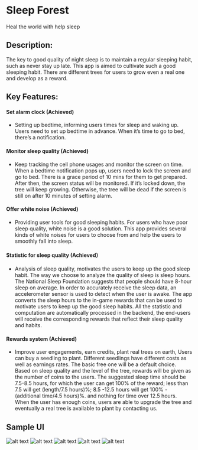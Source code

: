 # Sleep Forest

Heal the world with help sleep

## Description:
The key to good quality of night sleep is to maintain a regular sleeping habit, such as never stay up late.
This app is aimed to cultivate such a good sleeping habit. There are different trees for users to grow even a real one and develop as a reward.


## Key Features:

#### Set alarm clock (Achieved) 
- Setting up bedtime, informing users times for sleep and waking up. 
Users need to set up bedtime in advance. When it’s time to go to bed, there’s a notification.

#### Monitor sleep quality (Achieved)
- Keep tracking the cell phone usages and monitor the screen on time.
When a bedtime notification pops up, users need to lock the screen and go to bed. There is a grace period of 10 mins for them to get prepared. After then, the screen status will be monitored. If it’s locked down, the tree will keep growing. Otherwise, the tree will be dead if the screen is still on after 10 minutes of setting alarm.

#### Offer white noise (Achieved) 
- Providing user tools for good sleeping habits.
For users who have poor sleep quality, white noise is a good solution. This app provides several kinds of white noises for users to choose from and help the users to smoothly fall into sleep.
#### Statistic for sleep quality (Achieved）
- Analysis of sleep quality, motivates the users to keep up the good sleep habit. 
The way we choose to analyze the quality of sleep is sleep hours. The National Sleep Foundation suggests that people should have 8-hour sleep on average. In order to accurately receive the sleep data, an accelerometer sensor is used to detect when the user is awake. The app converts the sleep hours to the in-game rewards that can be used to motivate users to keep up the good sleep habits. All the statistic and computation are automatically processed in the backend, the end-users will receive the corresponding rewards that reflect their sleep quality and habits. 
#### Rewards system (Achieved) 
- Improve user engagements, earn credits,  plant real trees on earth,
Users can buy a seedling to plant. Different seedlings have different costs as well as earnings rates. The basic free one will be a default choice. Based on sleep quality and the level of the tree, rewards will be given as the number of coins to the users. The suggested sleep time should be 7.5-8.5 hours, for which the user can get 100% of the reward; less than 7.5 will get  (length/7.5 hours)%; 8.5 -12.5 hours will get 100% - (additional time/4.5 hours)%. and nothing for time over 12.5 hours. When the user has enough coins, users are able to upgrade the tree and eventually a real tree is available to plant by contacting us.

## Sample UI
![alt text](https://github.com/damonchen6886/Sleep-Forest/blob/master/demo_image/1.png?raw=true)
![alt text](https://github.com/damonchen6886/Sleep-Forest/blob/master/demo_image/2.png?raw=true)
![alt text](https://github.com/damonchen6886/Sleep-Forest/blob/master/demo_image/3.png?raw=true)
![alt text](https://github.com/damonchen6886/Sleep-Forest/blob/master/demo_image/4.png?raw=true)
![alt text](https://github.com/damonchen6886/Sleep-Forest/blob/master/demo_image/5.png?raw=true)
